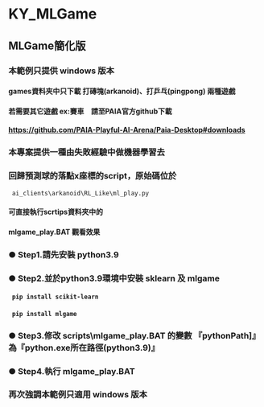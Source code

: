 # KY_MLGame
## MLGame簡化版 
### 本範例只提供 windows 版本
#### games資料夾中只下載 打磚塊(arkanoid)、打乒乓(pingpong) 兩種遊戲
#### 若需要其它遊戲 ex:賽車　請至PAIA官方github下載
#### <a ref=https://github.com/PAIA-Playful-AI-Arena/Paia-Desktop#downloads> https://github.com/PAIA-Playful-AI-Arena/Paia-Desktop#downloads </a>
### 本專案提供一種由失敗經驗中做機器學習去
### 回歸預測球的落點x座標的script，原始碼位於
<code> ai_clients\arkanoid\RL_Like\ml_play.py </code> 
#### 可直接執行scrtips資料夾中的
#### mlgame_play.BAT 觀看效果



### 
### ● Step1.請先安裝 python3.9 
### ● Step2.並於python3.9環境中安裝 sklearn 及 mlgame
####       <code> pip install scikit-learn </code>
####       <code> pip install mlgame </code>
### 
### ● Step3.修改 scripts\mlgame_play.BAT 的變數 『pythonPath]』 為『python.exe所在路徑(python3.9)』
### ● Step4.執行 mlgame_play.BAT
### 再次強調本範例只適用 windows 版本
